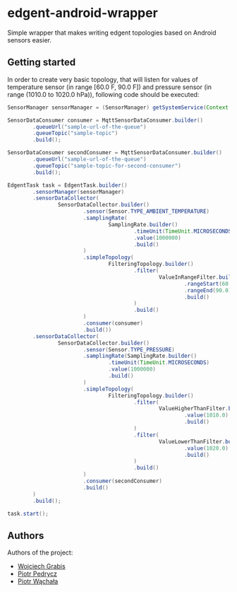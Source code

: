 # edgent-android-wrapper

Simple wrapper that makes writing edgent topologies based on Android sensors easier.

## Getting started
In order to create very basic topology, that will listen for values of temperature sensor (in range [60.0 F, 90.0 F]) 
and pressure sensor (in range (1010.0 to 1020.0 hPa)), following code should be executed:

```java
SensorManager sensorManager = (SensorManager) getSystemService(Context.SENSOR_SERVICE);

SensorDataConsumer consumer = MqttSensorDataConsumer.builder()
        .queueUrl("sample-url-of-the-queue")
        .queueTopic("sample-topic")
        .build();

SensorDataConsumer secondConsumer = MqttSensorDataConsumer.builder()
        .queueUrl("sample-url-of-the-queue")
        .queueTopic("sample-topic-for-second-consumer")
        .build();

EdgentTask task = EdgentTask.builder()
        .sensorManager(sensorManager)
        .sensorDataCollector(
                SensorDataCollector.builder()
                        .sensor(Sensor.TYPE_AMBIENT_TEMPERATURE)
                        .samplingRate(
                                SamplingRate.builder()
                                        .timeUnit(TimeUnit.MICROSECONDS)
                                        .value(1000000)
                                        .build()
                        )
                        .simpleTopology(
                                FilteringTopology.builder()
                                        .filter(
                                                ValueInRangeFilter.builder()
                                                        .rangeStart(60.0)
                                                        .rangeEnd(90.0)
                                                        .build()
                                        )
                                        .build()
                        )
                        .consumer(consumer)
                        .build())
        .sensorDataCollector(
                SensorDataCollector.builder()
                        .sensor(Sensor.TYPE_PRESSURE)
                        .samplingRate(SamplingRate.builder()
                                .timeUnit(TimeUnit.MICROSECONDS)
                                .value(1000000)
                                .build()
                        )
                        .simpleTopology(
                                FilteringTopology.builder()
                                        .filter(
                                                ValueHigherThanFilter.builder()
                                                        .value(1010.0)
                                                        .build()
                                        )
                                        .filter(
                                                ValueLowerThanFilter.builder()
                                                        .value(1020.0)
                                                        .build()
                                        )
                                        .build()
                        )
                        .consumer(secondConsumer)
                        .build()
        )
        .build();

task.start();
``` 

## Authors

Authors of the project:
* [Wojciech Grabis](https://github.com/wgrabis)
* [Piotr Pedrycz](https://github.com/ppedrycz)
* [Piotr Wąchała](https://github.com/wachala)


